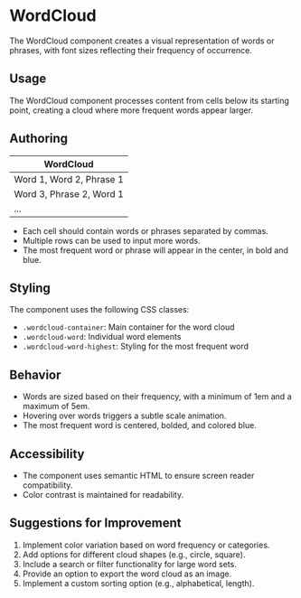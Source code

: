# WordCloud

The WordCloud component creates a visual representation of words or phrases, with font sizes reflecting their frequency of occurrence.

## Usage

The WordCloud component processes content from cells below its starting point, creating a cloud where more frequent words appear larger.

## Authoring

| WordCloud |
|-----------|
| Word 1, Word 2, Phrase 1 |
| Word 3, Phrase 2, Word 1 |
| ... |

- Each cell should contain words or phrases separated by commas.
- Multiple rows can be used to input more words.
- The most frequent word or phrase will appear in the center, in bold and blue.

## Styling

The component uses the following CSS classes:

- `.wordcloud-container`: Main container for the word cloud
- `.wordcloud-word`: Individual word elements
- `.wordcloud-word-highest`: Styling for the most frequent word

## Behavior

- Words are sized based on their frequency, with a minimum of 1em and a maximum of 5em.
- Hovering over words triggers a subtle scale animation.
- The most frequent word is centered, bolded, and colored blue.

## Accessibility

- The component uses semantic HTML to ensure screen reader compatibility.
- Color contrast is maintained for readability.

## Suggestions for Improvement

1. Implement color variation based on word frequency or categories.
2. Add options for different cloud shapes (e.g., circle, square).
3. Include a search or filter functionality for large word sets.
4. Provide an option to export the word cloud as an image.
5. Implement a custom sorting option (e.g., alphabetical, length).
